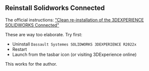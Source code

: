## Reinstall Solidworks Connected

The official instructions: ["Clean re-installation of the 3DEXPERIENCE SOLIDWORKS Connected"](https://r1132100503382-eu1-3dswym.3dexperience.3ds.com/#community:kKnaKWHGTPC4ut-q1X_9uA/wiki:h8eXVSQFRmuLYyewxOjKAQ)

These are way too elaborate. Try first:

- Uninstall `Dassault Systemes SOLIDWORKS 3DEXPERIENCE R2022x`
- Restart
- Launch from the tasbar icon (or visiting 3DExperience online)

This works for the author.
